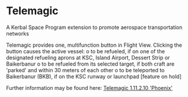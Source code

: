 # Telemagic
A Kerbal Space Program extension to promote aerospace transportation networks

Telemagic provides one, multifunction button in Flight View.  Clicking the button causes the active vessel:
    o  to be refueled, if on one of the designated refueling aprons at KSC, Island Airport, Dessert Strip or Baikerbanur
    o  to be refueled from its selected target, if both craft are 'parked' and within 30 meters of each other
    o  to be teleported to Baikerbanur (BKB), if on the KSC runway or launchpad [feature on hold]
    
Further information may be found here: [Telemagic 1.11.2.10 'Phoenix'](https://forum.kerbalspaceprogram.com/index.php?/topic/169048-131-telemagic-v1311-new-years-eve-release/)
